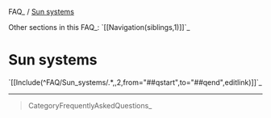 FAQ\_ / [Sun systems](FAQ/Sun_systems)

Other sections in this FAQ\_: \`[[Navigation(siblings,1)]]\`\_

Sun systems
===========

\`[[Include(\^FAQ/Sun\_systems/.\*,,2,from="\#\#qstart",to="\#\#qend",editlink)]]\`\_

* * * * *

> CategoryFrequentlyAskedQuestions\_

